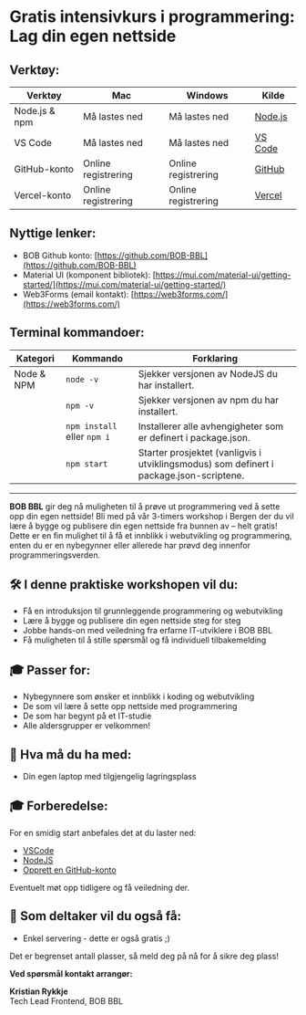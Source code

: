 # Gratis intensivkurs i programmering: Lag din egen nettside

## Verktøy:

| Verktøy | Mac | Windows | Kilde |
|---------|-----|---------|-------|
| Node.js & npm | Må lastes ned | Må lastes ned | [Node.js](https://nodejs.org/) |
| VS Code | Må lastes ned | Må lastes ned | [VS Code](https://code.visualstudio.com/) |
| GitHub-konto | Online registrering | Online registrering | [GitHub](https://github.com/) |
| Vercel-konto | Online registrering | Online registrering | [Vercel](https://vercel.com/) |

## Nyttige lenker:
- BOB Github konto: [https://github.com/BOB-BBL](https://github.com/BOB-BBL)
- Material UI (komponent bibliotek): [https://mui.com/material-ui/getting-started/](https://mui.com/material-ui/getting-started/)
- Web3Forms (email kontakt): [https://web3forms.com/](https://web3forms.com/)

## Terminal kommandoer:

| Kategori | Kommando | Forklaring |
|----------|----------|------------|
| Node & NPM | `node -v` | Sjekker versjonen av NodeJS du har installert. |
|  | `npm -v` | Sjekker versjonen av npm du har installert. |
|  | `npm install` eller `npm i` | Installerer alle avhengigheter som er definert i package.json. |
|  | `npm start` | Starter prosjektet (vanligvis i utviklingsmodus) som definert i package.json-scriptene. |


------------------

**BOB BBL** gir deg nå muligheten til å prøve ut programmering ved å sette opp din egen nettside! Bli med på vår 3-timers workshop i Bergen der du vil lære å bygge og publisere din egen nettside fra bunnen av – helt gratis! Dette er en fin mulighet til å få et innblikk i webutvikling og programmering, enten du er en nybegynner eller allerede har prøvd deg innenfor programmeringsverden.

## 🛠 I denne praktiske workshopen vil du:

- Få en introduksjon til grunnleggende programmering og webutvikling
- Lære å bygge og publisere din egen nettside steg for steg
- Jobbe hands-on med veiledning fra erfarne IT-utviklere i BOB BBL
- Få muligheten til å stille spørsmål og få individuell tilbakemelding

## 🎓 Passer for:

- Nybegynnere som ønsker et innblikk i koding og webutvikling
- De som vil lære å sette opp nettside med programmering
- De som har begynt på et IT-studie
- Alle aldersgrupper er velkommen!

## 📌 Hva må du ha med:

- Din egen laptop med tilgjengelig lagringsplass

## 🎓 Forberedelse:

For en smidig start anbefales det at du laster ned:

- [VSCode](https://code.visualstudio.com)
- [NodeJS](https://nodejs.org)
- [Opprett en GitHub-konto](https://github.com)

Eventuelt møt opp tidligere og få veiledning der.

## 🎁 Som deltaker vil du også få:

- Enkel servering - dette er også gratis ;)

Det er begrenset antall plasser, så meld deg på nå for å sikre deg plass!

**Ved spørsmål kontakt arrangør:**

**Kristian Rykkje**  
Tech Lead Frontend, BOB BBL
